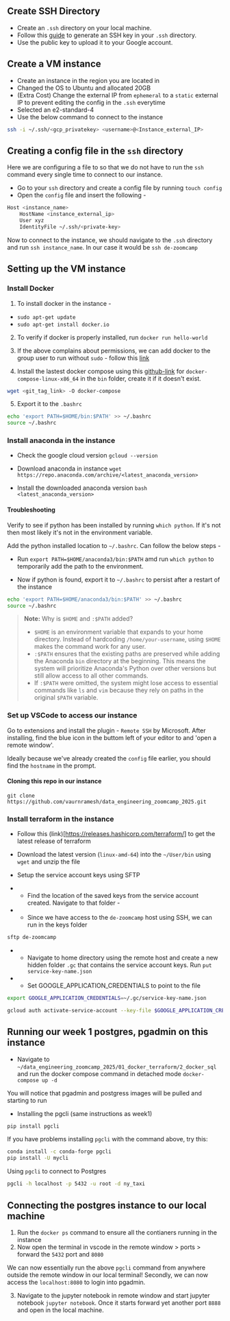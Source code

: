 ## Create SSH Directory

- Create an `.ssh` directory on your local machine.  
- Follow this [guide](https://cloud.google.com/compute/docs/connect/create-ssh-keys#linux-and-macos) to generate an SSH key in your `.ssh` directory.  
- Use the public key to upload it to your Google account.  


## Create a VM instance

- Create an instance in the region you are located in 
- Changed the OS to Ubuntu and allocated 20GB
- (Extra Cost) Change the external IP from `ephemeral` to a `static` external IP to prevent editing the config in the `.ssh` everytime
- Selected an e2-standard-4
- Use the below command to connect to the instance

```bash
ssh -i ~/.ssh/<gcp_privatekey> <username>@<Instance_external_IP>
```

## Creating a config file in the `ssh` directory

Here we are configuring a file to so that we do not have to run the `ssh` command every single time to connect to our instance. 

- Go to your `ssh` directory and create a config file by running `touch config`
- Open the `config` file and insert the following - 

```bash
Host <instance_name>
    HostName <instance_external_ip>
    User xyz
    IdentityFile ~/.ssh/<private-key>
```

Now to connect to the instance, we should navigate to the `.ssh` directory and run `ssh instance_name`. In our case it would be `ssh de-zoomcamp`

## Setting up the VM instance

### Install Docker

1) To install docker in the instance - 
- `sudo apt-get update`
- `sudo apt-get install docker.io`

2) To verify if docker is properly installed, run `docker run hello-world`

3) If the above complains about permissions, we can add docker to the group user to run without `sudo` - follow this [link](https://docs.docker.com/engine/install/linux-postinstall/)

4) Install the lastest docker compose using this [github-link](https://github.com/docker/compose/tags) for `docker-compose-linux-x86_64` in the `bin` folder, create it if it doesn't exist. 

```bash
wget <git_tag_link> -O docker-compose
```

5) Export it to the `.bashrc`

```bash
echo 'export PATH=$HOME/bin:$PATH' >> ~/.bashrc
source ~/.bashrc
```

### Install anaconda in the instance

- Check the google cloud version `gcloud --version`

- Download anaconda in instance
`wget https://repo.anaconda.com/archive/<latest_anaconda_version>`

- Install the downloaded anaconda version
`bash <latest_anaconda_version>`

#### Troubleshooting

Verify to see if python has been installed by running `which python`. If it's not then most likely it's not in the environment variable. 

Add the python installed location to `~/.bashrc`. Can follow the below steps - 

- Run `export PATH=$HOME/anaconda3/bin:$PATH` amd run `which python` to temporarily add the path to the environment. 

- Now if python is found, export it to `~/.bashrc` to persist after a restart of the instance

```bash
echo 'export PATH=$HOME/anaconda3/bin:$PATH' >> ~/.bashrc
source ~/.bashrc
```

> **Note:** Why is `$HOME` and `:$PATH` added?  
> - `$HOME` is an environment variable that expands to your home directory. Instead of hardcoding `/home/your-username`, using `$HOME` makes the command work for any user.  
> - `:$PATH` ensures that the existing paths are preserved while adding the Anaconda `bin` directory at the beginning. This means the system will prioritize Anaconda's Python over other versions but still allow access to all other commands.  
> - If `:$PATH` were omitted, the system might lose access to essential commands like `ls` and `vim` because they rely on paths in the original `$PATH` variable.

### Set up VSCode to access our instance

Go to extensions and install the plugin - `Remote SSH` by Microsoft. After installing, find the blue icon in the buttom left of your editor to and 'open a remote window'. 

Ideally because we've already created the `config` file earlier, you should find the `hostname` in the prompt. 

#### Cloning this repo in our instance

`git clone https://github.com/vaurnramesh/data_engineering_zoomcamp_2025.git`

### Install terraform in the instance

- Follow this (link)[https://releases.hashicorp.com/terraform/] to get the latest release of terraform

- Download the latest version (`linux-amd-64`) into the `~/User/bin` using `wget` and unzip the file 

- Setup the service account keys using SFTP

- - Find the location of the saved keys from the service account created. Navigate to that folder -
- - Since we have access to the `de-zoomcamp` host using SSH, we can run in the keys folder

```bash
sftp de-zoomcamp
```

- - Navigate to home directory using the remote host and create a new hidden folder `.gc` that contains the service account keys. Run `put service-key-name.json`

- - Set GOOGLE_APPLICATION_CREDENTIALS to point to the file 

```bash
export GOOGLE_APPLICATION_CREDENTIALS=~/.gc/service-key-name.json

gcloud auth activate-service-account --key-file $GOOGLE_APPLICATION_CREDENTIALS
```




## Running our week 1 postgres, pgadmin on this instance

- Navigate to `~/data_engineering_zoomcamp_2025/01_docker_terraform/2_docker_sql` and run the docker compose command in detached mode `docker-compose up -d`

You will notice that pgadmin and postgress images will be pulled and starting to run

- Installing the pgcli (same instructions as week1)

```bash
pip install pgcli
```

If you have problems installing `pgcli` with the command above, try this:

```bash
conda install -c conda-forge pgcli
pip install -U mycli
```
Using `pgcli` to connect to Postgres

```bash
pgcli -h localhost -p 5432 -u root -d ny_taxi
```

## Connecting the postgres instance to our local machine

1) Run the `docker ps` command to ensure all the contianers running in the instance 
2) Now open the terminal in vscode in the remote window > ports > forward the `5432` port and `8080`

We can now essentially run the above `pgcli` command from anywhere outside the remote window in our local terminal! Secondly, we can now access the `localhost:8080` to login into pgadmin. 

3) Navigate to the jupyter notebook in remote window and start jupyter notebook `jupyter notebook`. Once it starts forward yet another port `8888` and open in the local machine. 